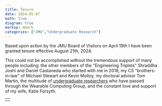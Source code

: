```yaml
---
title: Tenure
date: 2024-05-07
math: true
diagram: true
markup: mmark
categories: ["JMU","Undergraduate Research"]
---
```


Based upon action by the JMU Board of Visitors on April 19th I have been granted tenure effective August 21th, 2024.

This could not be accomplished without the tremendous support of many people including: the other members of the "Engineering Triplets" Shraddha Joshi and Daniel Castaneda who started with me in 2018, my CS "brothers-in-law" of Michael Stewart and Kevin Molloy, my doctoral advisor Tom Martin, the multitude of [undergraduate researchers](https://www.jasonforsyth.net/categories/undergraduate-research/) who have passed through the Wearable Computing Group, and the constant love and support of my wife, Katie Forsyth.  


<table width="99%">
 <tr>
  <td><a href = "/img/tenure.jpeg"><img src="/img/tenure.jpeg" alt="" ></td>
 </tr>
</table>